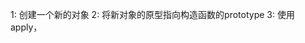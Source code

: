 


1: 创建一个新的对象
2: 将新对象的原型指向构造函数的prototype
3: 使用apply，
<!--stackedit_data:
eyJoaXN0b3J5IjpbOTU0ODcwNTQ3XX0=
-->